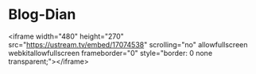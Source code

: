 # Blog-Dian
&lt;iframe width="480" height="270" src="https://ustream.tv/embed/17074538" scrolling="no" allowfullscreen webkitallowfullscreen frameborder="0" style="border: 0 none transparent;">&lt;/iframe>
